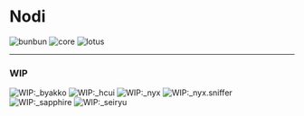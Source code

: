 # Nodi

<!--PACKAGE_BADGE_BEGIN-->
![bunbun](https://img.shields.io/static/v1?label=bunbun&message=1.0.15&color=CB3837&logo=npm&style=for-the-badge)
![core](https://img.shields.io/static/v1?label=core&message=1.0.4&color=CB3837&logo=npm&style=for-the-badge)
![lotus](https://img.shields.io/static/v1?label=lotus&message=1.0.0&color=CB3837&logo=npm&style=for-the-badge)

---
### WIP

![WIP:_byakko](https://img.shields.io/static/v1?label=byakko&message=wip-1.0.0&color=343434&logo=npm&style=for-the-badge)
![WIP:_hcui](https://img.shields.io/static/v1?label=hcui&message=wip-1.0.0&color=343434&logo=npm&style=for-the-badge)
![WIP:_nyx](https://img.shields.io/static/v1?label=nyx&message=wip-1.0.0&color=343434&logo=npm&style=for-the-badge)
![WIP:_nyx.sniffer](https://img.shields.io/static/v1?label=nyx.sniffer&message=wip-1.0.0&color=343434&logo=npm&style=for-the-badge)
![WIP:_sapphire](https://img.shields.io/static/v1?label=sapphire&message=wip-1.0.0&color=343434&logo=npm&style=for-the-badge)
![WIP:_seiryu](https://img.shields.io/static/v1?label=seiryu&message=wip-1.0.0&color=343434&logo=npm&style=for-the-badge)
<!--PACKAGE_BADGE_END-->